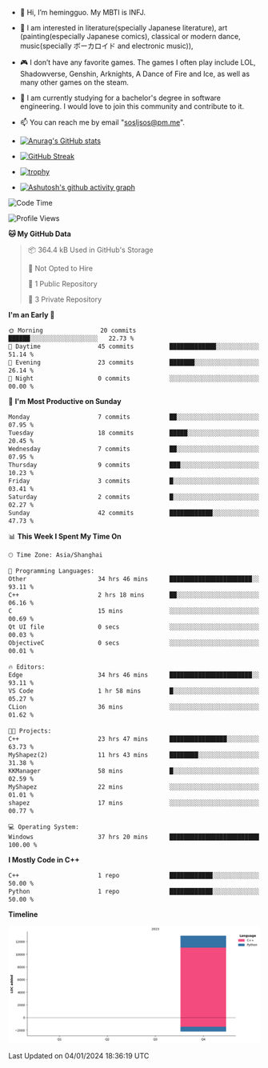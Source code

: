 - 👋 Hi, I’m hemingguo. My MBTI is INFJ.
- 🎨 I am interested in literature(specially Japanese literature), art (painting(especially Japanese comics), classical or modern dance, music(specially ボーカロイド and electronic music)),
- 🎮 I don’t have any favorite games. The games I often play include LOL, Shadowverse, Genshin, Arknights, A Dance of Fire and Ice, as well as many other games on the steam.
- 🌱 I am currently studying for a bachelor's degree in software engineering. I would love to join this community and contribute to it.

- 📫 You can reach me by email "sosljsos@pm.me".


- [![Anurag's GitHub stats](https://github-readme-stats.vercel.app/api?username=hemingguo&show_icons=true&count_private=true&theme=aura&hide_border=true&icon_color=FF4500&text_color=76EE00)](https://github.com/anuraghazra/github-readme-stats)
  
- [![GitHub Streak](https://github-readme-streak-stats.herokuapp.com/?user=hemingguo&hide_border=true&theme=tokyonight)](https://git.io/streak-stats)
  
- [![trophy](https://github-profile-trophy.vercel.app/?username=hemingguo&theme=dracula)](https://github.com/ryo-ma/github-profile-trophy)
- [![Ashutosh's github activity graph](https://github-readme-activity-graph.vercel.app/graph?username=hemingguo&theme=tokyo-night&hide_border=true)](https://github.com/ashutosh00710/github-readme-activity-graph)
<!--START_SECTION:waka-->
![Code Time](http://img.shields.io/badge/Code%20Time-310%20hrs%2012%20mins-blue)

![Profile Views](http://img.shields.io/badge/Profile%20Views-0-blue)

**🐱 My GitHub Data** 

> 📦 364.4 kB Used in GitHub's Storage 
 > 
> 🚫 Not Opted to Hire
 > 
> 📜 1 Public Repository 
 > 
> 🔑 3 Private Repository 
 > 
**I'm an Early 🐤** 

```text
🌞 Morning                20 commits          ██████░░░░░░░░░░░░░░░░░░░   22.73 % 
🌆 Daytime                45 commits          █████████████░░░░░░░░░░░░   51.14 % 
🌃 Evening                23 commits          ███████░░░░░░░░░░░░░░░░░░   26.14 % 
🌙 Night                  0 commits           ░░░░░░░░░░░░░░░░░░░░░░░░░   00.00 % 
```
📅 **I'm Most Productive on Sunday** 

```text
Monday                   7 commits           ██░░░░░░░░░░░░░░░░░░░░░░░   07.95 % 
Tuesday                  18 commits          █████░░░░░░░░░░░░░░░░░░░░   20.45 % 
Wednesday                7 commits           ██░░░░░░░░░░░░░░░░░░░░░░░   07.95 % 
Thursday                 9 commits           ███░░░░░░░░░░░░░░░░░░░░░░   10.23 % 
Friday                   3 commits           █░░░░░░░░░░░░░░░░░░░░░░░░   03.41 % 
Saturday                 2 commits           █░░░░░░░░░░░░░░░░░░░░░░░░   02.27 % 
Sunday                   42 commits          ████████████░░░░░░░░░░░░░   47.73 % 
```


📊 **This Week I Spent My Time On** 

```text
🕑︎ Time Zone: Asia/Shanghai

💬 Programming Languages: 
Other                    34 hrs 46 mins      ███████████████████████░░   93.11 % 
C++                      2 hrs 18 mins       ██░░░░░░░░░░░░░░░░░░░░░░░   06.16 % 
C                        15 mins             ░░░░░░░░░░░░░░░░░░░░░░░░░   00.69 % 
Qt UI file               0 secs              ░░░░░░░░░░░░░░░░░░░░░░░░░   00.03 % 
ObjectiveC               0 secs              ░░░░░░░░░░░░░░░░░░░░░░░░░   00.01 % 

🔥 Editors: 
Edge                     34 hrs 46 mins      ███████████████████████░░   93.11 % 
VS Code                  1 hr 58 mins        █░░░░░░░░░░░░░░░░░░░░░░░░   05.27 % 
CLion                    36 mins             ░░░░░░░░░░░░░░░░░░░░░░░░░   01.62 % 

🐱‍💻 Projects: 
C++                      23 hrs 47 mins      ████████████████░░░░░░░░░   63.73 % 
MyShapez(2)              11 hrs 43 mins      ████████░░░░░░░░░░░░░░░░░   31.38 % 
KKManager                58 mins             █░░░░░░░░░░░░░░░░░░░░░░░░   02.59 % 
MyShapez                 22 mins             ░░░░░░░░░░░░░░░░░░░░░░░░░   01.01 % 
shapez                   17 mins             ░░░░░░░░░░░░░░░░░░░░░░░░░   00.77 % 

💻 Operating System: 
Windows                  37 hrs 20 mins      █████████████████████████   100.00 % 
```

**I Mostly Code in C++** 

```text
C++                      1 repo              ████████████░░░░░░░░░░░░░   50.00 % 
Python                   1 repo              ████████████░░░░░░░░░░░░░   50.00 % 
```



**Timeline**

![Lines of Code chart](https://raw.githubusercontent.com/hemingguo/hemingguo/main/assets/bar_graph.png)


 Last Updated on 04/01/2024 18:36:19 UTC
<!--END_SECTION:waka-->
<!---
hemingguo/hemingguo is a ✨ special ✨ repository because its `README.md` (this file) appears on your GitHub profile.
You can click the Preview link to take a look at your changes.
--->
